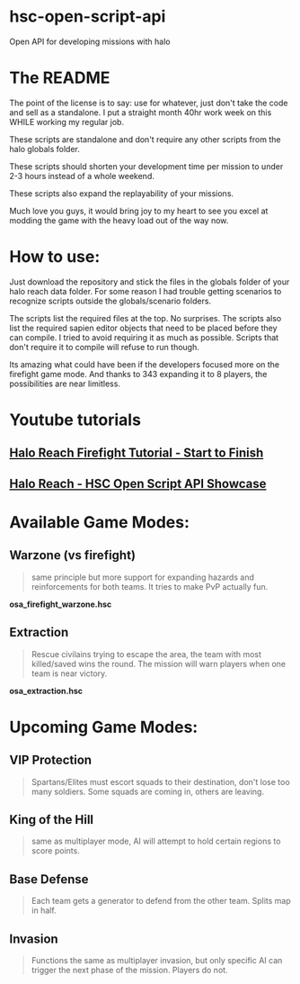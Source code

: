 # hsc-open-script-api
Open API for developing missions with halo

# The README
The point of the license is to say: use for whatever, just don't take the code and sell as a standalone. I put a straight month 40hr work week on this WHILE working my regular job.

These scripts are standalone and don't require any other scripts from the halo globals folder.

These scripts should shorten your development time per mission to under 2-3 hours instead of a whole weekend.

These scripts also expand the replayability of your missions.

Much love you guys, it would bring joy to my heart to see you excel at modding the game with the heavy load out of the way now.


# How to use:
Just download the repository and stick the files in the globals folder of your halo reach data folder.
For some reason I had trouble getting scenarios to recognize scripts outside the globals/scenario folders.

The scripts list the required files at the top. No surprises.
The scripts also list the required sapien editor objects that need to be placed before they can compile. I tried to avoid requiring it as much as possible. Scripts that don't require it to compile will refuse to run though.


Its amazing what could have been if the developers focused more on the firefight game mode. And thanks to 343 expanding it to 8 players, the possibilities are near limitless.

# Youtube tutorials
## [Halo Reach Firefight Tutorial - Start to Finish](https://www.youtube.com/ "Halo Reach Firefight Tutorial - Start to Finish")
## [Halo Reach - HSC Open Script API Showcase](https://www.youtube.com/ "Halo Reach - HSC Open Script API Showcase")

# Available Game Modes:
## Warzone (vs firefight)
> same principle but more support for expanding hazards and reinforcements for both teams. It tries to make PvP actually fun.

**osa_firefight_warzone.hsc**
## Extraction
> Rescue civilains trying to escape the area, the team with most killed/saved wins the round. The mission will warn players when one team is near victory.

**osa_extraction.hsc**

# Upcoming Game Modes:
## VIP Protection
> Spartans/Elites must escort squads to their destination, don't lose too many soldiers. Some squads are coming in, others are leaving.

## King of the Hill
> same as multiplayer mode, AI will attempt to hold certain regions to score points.

## Base Defense
> Each team gets a generator to defend from the other team. Splits map in half.

## Invasion
> Functions the same as multiplayer invasion, but only specific AI can trigger the next phase of the mission. Players do not.
